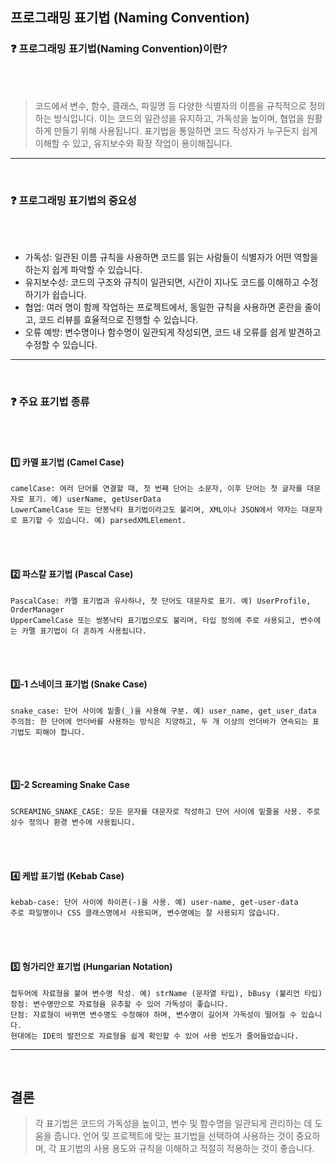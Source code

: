 ## **프로그래밍 표기법 (Naming Convention)**

### ❓ **프로그래밍 표기법(Naming Convention)이란?**
<br><br>
> 코드에서 변수, 함수, 클래스, 파일명 등 다양한 식별자의 이름을 규칙적으로 정의하는 방식입니다. 이는 코드의 일관성을 유지하고, 가독성을 높이며, 협업을 원활하게 만들기 위해 사용됩니다. 표기법을 통일하면 코드 작성자가 누구든지 쉽게 이해할 수 있고, 유지보수와 확장 작업이 용이해집니다.

* * *
<br>

### ❓ **프로그래밍 표기법의 중요성**
<br><br>
* 가독성: 일관된 이름 규칙을 사용하면 코드를 읽는 사람들이 식별자가 어떤 역할을 하는지 쉽게 파악할 수 있습니다.
* 유지보수성: 코드의 구조와 규칙이 일관되면, 시간이 지나도 코드를 이해하고 수정하기가 쉽습니다.
* 협업: 여러 명이 함께 작업하는 프로젝트에서, 동일한 규칙을 사용하면 혼란을 줄이고, 코드 리뷰를 효율적으로 진행할 수 있습니다.
* 오류 예방: 변수명이나 함수명이 일관되게 작성되면, 코드 내 오류를 쉽게 발견하고 수정할 수 있습니다.

* * *
<br>

### ❓ **주요 표기법 종류**
<br><br>
#### 1️⃣ **카멜 표기법** (Camel Case)

    camelCase: 여러 단어를 연결할 때, 첫 번째 단어는 소문자, 이후 단어는 첫 글자를 대문자로 표기. 예) userName, getUserData
    LowerCamelCase 또는 단봉낙타 표기법이라고도 불리며, XML이나 JSON에서 약자는 대문자로 표기할 수 있습니다. 예) parsedXMLElement.
<br><br>
#### 2️⃣ **파스칼 표기법** (Pascal Case)

    PascalCase: 카멜 표기법과 유사하나, 첫 단어도 대문자로 표기. 예) UserProfile, OrderManager
    UpperCamelCase 또는 쌍봉낙타 표기법으로도 불리며, 타입 정의에 주로 사용되고, 변수에는 카멜 표기법이 더 흔하게 사용됩니다.
<br><br>
#### 3️⃣-1 **스네이크 표기법** (Snake Case)

    snake_case: 단어 사이에 밑줄(_)을 사용해 구분. 예) user_name, get_user_data
    주의점: 한 단어에 언더바를 사용하는 방식은 지양하고, 두 개 이상의 언더바가 연속되는 표기법도 피해야 합니다.
<br><br>
#### 3️⃣-2 **Screaming Snake Case**

    SCREAMING_SNAKE_CASE: 모든 문자를 대문자로 작성하고 단어 사이에 밑줄을 사용. 주로 상수 정의나 환경 변수에 사용됩니다.
<br><br>
#### 4️⃣ **케밥 표기법 (Kebab Case)**

    kebab-case: 단어 사이에 하이픈(-)을 사용. 예) user-name, get-user-data
    주로 파일명이나 CSS 클래스명에서 사용되며, 변수명에는 잘 사용되지 않습니다.
<br><br>
#### 5️⃣ **헝가리안 표기법 (Hungarian Notation)**

    접두어에 자료형을 붙여 변수명 작성. 예) strName (문자열 타입), bBusy (불리언 타입)
    장점: 변수명만으로 자료형을 유추할 수 있어 가독성이 좋습니다.
    단점: 자료형이 바뀌면 변수명도 수정해야 하며, 변수명이 길어져 가독성이 떨어질 수 있습니다.
    현대에는 IDE의 발전으로 자료형을 쉽게 확인할 수 있어 사용 빈도가 줄어들었습니다.

* * *
<br>

## **결론**

> 각 표기법은 코드의 가독성을 높이고, 변수 및 함수명을 일관되게 관리하는 데 도움을 줍니다. 언어 및 프로젝트에 맞는 표기법을 선택하여 사용하는 것이 중요하며, 각 표기법의 사용 용도와 규칙을 이해하고 적절히 적용하는 것이 좋습니다.
